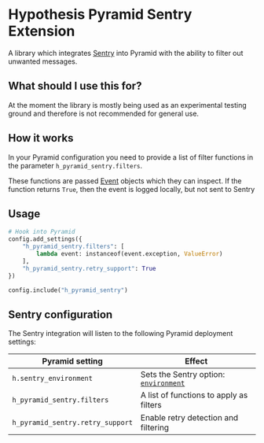 Hypothesis Pyramid Sentry Extension
===================================

A library which integrates [Sentry](https://sentry.io) into Pyramid with the 
ability to filter out unwanted messages.

What should I use this for?
---------------------------

At the moment the library is mostly being used as an experimental testing
ground and therefore is not recommended for general use.

How it works
------------

In your Pyramid configuration you need to provide a list of filter functions
in the parameter `h_pyramid_sentry.filters`.

These functions are passed [Event](h_pyramid_sentry/event.py) objects which
they can inspect. If the function returns `True`, then the event is logged
locally, but not sent to Sentry

Usage
-----

```python
# Hook into Pyramid
config.add_settings({
    "h_pyramid_sentry.filters": [
        lambda event: instanceof(event.exception, ValueError)
    ],
    "h_pyramid_sentry.retry_support": True
})

config.include("h_pyramid_sentry")
```

Sentry configuration
--------------------

The Sentry integration will listen to the following Pyramid deployment settings:

| Pyramid setting        | Effect |
|------------------------|---------------|
| `h.sentry_environment` | Sets the Sentry option: [`environment`](https://docs.sentry.io/error-reporting/configuration/?platform=javascript#environment) |
| `h_pyramid_sentry.filters` | A list of functions to apply as filters |
| `h_pyramid_sentry.retry_support` | Enable retry detection and filtering |
